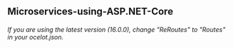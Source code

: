## Microservices-using-ASP.NET-Core
###### If you are using the latest version (16.0.0), change "ReRoutes" to "Routes" in your ocelot.json.

